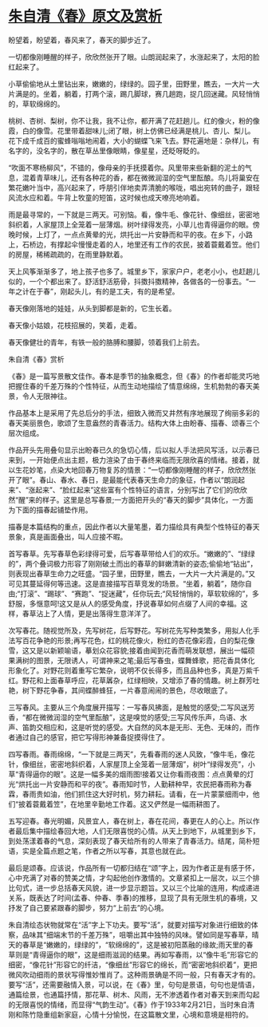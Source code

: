 # [朱自清《春》原文及赏析](https://www.vrrw.net/wx/9060.html)

盼望着，盼望着，春风来了，春天的脚步近了。

一切都像刚睡醒的样子，欣欣然张开了眼。山朗润起来了，水涨起来了，太阳的脸红起来了。

小草偷偷地从土里钻出来，嫩嫩的，绿绿的。园子里，田野里，瞧去，一大片一大片满是的。坐着，躺着，打两个滚，踢几脚球，赛几趟跑，捉几回迷藏。风轻悄悄的，草软绵绵的。

桃树、杏树、梨树，你不让我，我不让你，都开满了花赶趟儿。红的像火，粉的像霞，白的像雪。花里带着甜味儿;闭了眼，树上仿佛已经满是桃儿、杏儿、梨儿。花下成千成百的蜜蜂嗡嗡地闹着，大小的蝴蝶飞来飞去。野花遍地是：杂样儿，有名字的，没名字的，散在草丛里像眼睛，像星星，还眨呀眨的。



“吹面不寒杨柳风”，不错的，像母亲的手抚摸着你。风里带来些新翻的泥土的气息，混着青草味儿，还有各种花的香，都在微微润湿的空气里酝酿。鸟儿将巢安在繁花嫩叶当中，高兴起来了，呼朋引伴地卖弄清脆的喉咙，唱出宛转的曲子，跟轻风流水应和着。牛背上牧童的短笛，这时候也成天嘹亮地响着。

雨是最寻常的，一下就是三两天。可别恼。看，像牛毛、像花针、像细丝，密密地斜织着，人家屋顶上全笼着一层薄烟。树叶绿得发亮，小草儿也青得逼你的眼。傍晚时候，上灯了，一点点黄晕的光，烘托出一片安静而和平的夜。在乡下，小路上，石桥边，有撑起伞慢慢走着的人，地里还有工作的农民，披着蓑戴着笠。他们的房屋，稀稀疏疏的，在雨里静默着。

天上风筝渐渐多了，地上孩子也多了。城里乡下，家家户户，老老小小，也赶趟儿似的，一个个都出来了。舒活舒活筋骨，抖擞抖擞精神，各做各的一份事去。“一年之计在于春”，刚起头儿，有的是工夫，有的是希望。

春天像刚落地的娃娃，从头到脚都是新的，它生长着。

春天像小姑娘，花枝招展的，笑着，走着。

春天像健壮的青年，有铁一般的胳膊和腰脚，领着我们上前去。

朱自清《春》赏析

《春》是一篇写景散文佳作。春本是季节的抽象概念，但《春》的作者却能灵巧地把握住春的千差万殊的个性特征，从而生动地描绘了情意绵绵，生机勃勃的春天美景，令人无限神往。

作品基本上是采用了先总后分的手法，细致入微而又井然有序地展现了绚丽多彩的春天美丽景色，歌颂了生意盎然的青春活力。结构大体上由盼春、描春、颂春三个层次组成。

作品开头先用叠句显示出盼春已久的急切心情，后以拟人手法把风写活，以示春已来到，一开始便点出主题，极力渲染了由于春终来临而无限欣喜的情绪。接着，就以生花妙笔，点染大地回春万物复苏的情景：“一切都像刚睡醒的样子，欣欣然张开了眼”。春山、春水、春日，是最能代表春天生命力的象征，作者以“朗润起来”、“涨起来”、“脸红起来”这些富有个性特征的语言，分别写出了它们的欣欣然“醒”来的样子。这里是总写春景;一方面把开头的“春天的脚步”具体化，一方面为下面的描春起铺垫作用。

描春是本篇结构的重点，因此作者以大量笔墨，着力描绘具有典型个性特征的春天景象，真是画面叠出，叫人应接不暇。

首写春草。先写春草色彩绿得可爱，后写春草带给人们的欢乐。“嫩嫩的”、“绿绿的”，两个叠词极力形容了刚刚破土而出的春草的鲜嫩清新的姿态;偷偷地“钻出”，则表现出春草生命力之旺盛。“园子里，田野里，瞧去，一大片一大片满是的。”又可见其蔓延得何等迅速。这是直接描写百草竞发的场景。“坐着，躺着”，随你自由;“打滚”、“踢球”、“赛跑”、“捉迷藏”，任你玩去;“风轻悄悄的，草软软绵的”，多舒服，多惬意呵!这又是从人的感受角度，抒说春草如何点缀了人间的幸福。这样，春草沾上了人情，更是出落得生意洋洋了。

次写春花。随视觉所及，先写树花，后写野花。写树花先写种类繁多，用拟人化手法写百花争艳的形景;再写花色，红的桃花像火，粉红的杏花像彩霞，白的梨花像雪，这又是以新颖喻语，摹划众花容貌;接着由闻到花香而萌发联想，展出一幅硕果满树的图景，无限诱人，可谓神来之笔;最后写春虫，蝶舞蜂歌，把花香具体化形象化了。对野花则着重写它繁杂，说明不仅长得多，而且品种也多，真是万紫千红。野花和上面春草呼应，花草羼杂，红绿相映，又增添了春的情趣。树上群芳吐艳，树下野花争春，其间蝶醉蜂狂，一片春意闹闹的景色，尽收眼底了。

三写春风。主要从三个角度展开描写：一写春风拂面，是触觉的感受;二写风送芳香，“都在微微润湿的空气里酝酿”，这是嗅觉的感受;三写风传乐声，鸟语、水声、笛韵交相应和，这是听觉的感受。大自然的风本是无形、无色、无味的，而作者通过自己的感官，把它写得形神兼备捉摸得住了。

四写春雨。春雨绵绵，“一下就是三两天”，先看春雨的迷人风致，“像牛毛，像花针，像细丝，密密地斜织着，人家屋顶上全笼着一层薄烟”，树叶“绿得发亮”，小草“青得逼你的眼”。这是一幅多美的烟雨图!接着又让你看雨夜图：点点黄晕的灯光“烘托出一片安静而和平的夜”。春雨知时节，人勤耕种早，农民把春雨称为春霖，春雨贵如油，他们抓住这大好时机，努力耕耘。请看，在一片蒙蒙细雨中，他们“披着蓑戴着笠”，在地里辛勤地工作着。这又俨然是一幅雨耕图了。

五写迎春。春光明媚，风景宜人，春在树上，春在花间，春更在人的心上。所以作者最后集中描绘春回大地，人们无限喜悦的心情。从天上到地下，从城里到乡下，到处荡漾着春的气息，深刻表现了春天给所有的人带来了青春活力。结尾，简朴短语，实是全篇点题之笔，作者之所以写春，其意也就在此。

最后是颂春。应该说，作品所有一切都归结在“颂”字上，因为作者正是有感于怀，心中充满了对春的赞美之情，才勾起他创作激情的。文章紧扣上一层次，以三个排比句式，进一步总括春天风貌，进一步显示题旨。又以三个比喻的连用，构成递进关系，既表达了时间(孟春、仲春、季春)的推移，显现了具有无限生机的春境，又抒发了自己要紧跟春的脚步，努力“上前去”的心境。

朱自清绘态状物就常在“活”字上下功夫。要写“活”，就要对描写对象进行细致的体察，品味其“细端末节的千差万殊”，咀嚼出其中独特的风味。譬如同是写春草，晴天的春草是“嫩嫩的，绿绿的”，“软绵绵的”，这是被初阳蒸融的缘故;雨天里的春草则是“青得逼你的眼”，这是细雨滋润的结果。再如写春雨，以“像牛毛”形容它的细密，“像花针”形容它的纤洁，“像细丝”形容它的绵长，而“密密地斜织着”，更把微风吹动细雨的景状写得惟妙惟肖了。这种雨景确是不同一般，只有春天才有的。要写“活”，还需要融情入景，可以说，在《春》里，句句是景语，句句也是情语，通篇绘景，也通篇抒情，那花草、树木、风雨，无不渗透着作者对春天到来而勾起的无限喜悦的情绪，而显得“气韵生动”。《春》作于1933年2月21日，当时朱自清刚和陈竹隐重组新家庭，心情十分愉悦，在这篇散文里，心境和意境是相符的。

